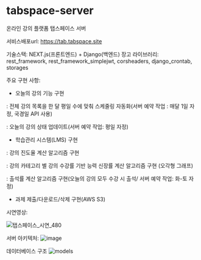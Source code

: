 # tabspace-server
온라인 강의 플랫폼 탭스페이스 서버

서비스배포url: https://tab.tabspace.site

기술스택: NEXT.js(프론트엔드) + Django(백엔드)
장고 라이브러리: rest_framework, rest_framework_simplejwt, corsheaders, django_crontab, storages

주요 구현 사항:
- 오늘의 강의 기능 구현

: 전체 강의 목록을 한 달 평일 수에 맞춰 스케줄링 자동화(서버 예약 작업 : 매달 1일 자정, 국경일 API 사용)

: 오늘의 강의 상태 업데이트(서버 예약 작업: 평일 자정)

- 학습관리 시스템(LMS) 구현

: 강의 진도율 계산 알고리즘 구현 

: 강의 카테고리 별 강의 수강률 기반 능력 신장률 계산 알고리즘 구현 (오각형 그래프)

: 출석률 계산 알고리즘 구현(오늘의 강의 모두 수강 시 출석/ 서버 예약 작업: 화-토 자정)

- 과제 제출/다운로드/삭제 구현(AWS S3)

시연영상:

![탭스페이스_시연_480](https://user-images.githubusercontent.com/120891914/235436852-81cc9f15-aaef-4693-ae99-6ebf88e0e0f0.gif)

서버 아키텍처:
![image](https://user-images.githubusercontent.com/120891914/235428839-6124c0d5-0b51-449e-be0f-d2490ba98096.png)

데이터베이스 구조
![models](https://user-images.githubusercontent.com/120891914/235426965-0f6fc32d-8c17-48b9-8844-c4194645c6b3.png)

